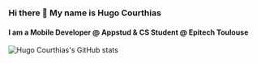 ### Hi there 👋  My name is Hugo Courthias
#### I am a Mobile Developer @ Appstud & CS Student @ Epitech Toulouse

![Hugo Courthias's GitHub stats](https://github-readme-stats.vercel.app/api?username=hugocourthias&count_private=true&show_icons=true&theme=bear)
